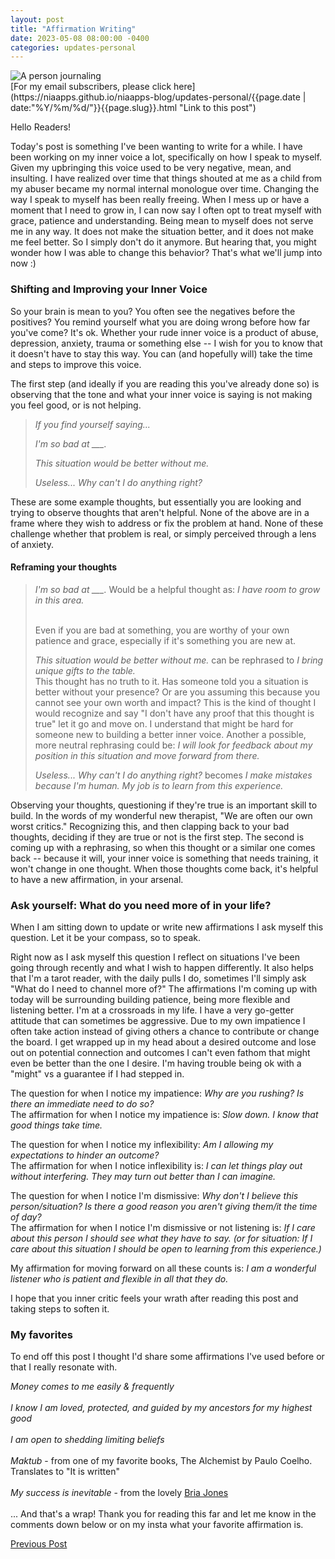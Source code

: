 ```yaml
---
layout: post
title: "Affirmation Writing"
date: 2023-05-08 08:00:00 -0400
categories: updates-personal 
---
```


<div class="thumbnail">
  <img id="" src="https://niaapps.github.io/images/journal.jpg" alt="A person journaling">
  </div>
<!-- HTML Meta Tags -->
<meta name="description" content="Learn to clapback at your inner critic.">

<!-- Facebook Meta Tags -->
<meta property="og:url" content="https://niaapps.github.io/niaapps-blog/updates-personal/2023/05/08/Affirmation-Writing.html">
<meta property="og:type" content="website">
<meta property="og:title" content="Affirmation Writing">
<meta property="og:description" content="Learn to clapback at your inner critic.">
<meta property="og:image" content="https://niaapps.github.io/images/journal.jpg">

<!-- Twitter Meta Tags -->
<meta name="twitter:card" content="summary_large_image">
<meta name="twitter:site" content="@niawillie" />
<meta property="twitter:url" content="https://niaapps.github.io/niaapps-blog/updates-personal/2023/05/08/Affirmation-Writing.html">
<meta name="twitter:title" content="Affirmation Writing">
<meta name="twitter:description" content="Learn to clapback at your inner critic.">
<meta name="twitter:image" content="https://niaapps.github.io/images/journal.jpg">

<div class="feed" markdown="1">
 [For my email subscribers, please click here](https://niaapps.github.io/niaapps-blog/updates-personal/{{page.date | date:"%Y/%m/%d/"}}{{page.slug}}.html "Link to this post")
</div>

Hello Readers!

Today's post is something I've been wanting to write for a while. I have been working on my inner voice a lot, specifically on how I speak to myself. Given my upbringing this voice used to be very negative, mean, and insulting. I have realized over time that things shouted at me as a child from my abuser became my normal internal monologue over time. Changing the way I speak to myself has been really freeing. When I mess up or have a moment that I need to grow in, I can now say I often opt to treat myself with grace, patience and understanding. Being mean to myself does not serve me in any way. It does not make the situation better, and it does not make me feel better. So I simply don't do it anymore. But hearing that, you might wonder how I was able to change this behavior? That's what we'll jump into now :)


### Shifting and Improving your Inner Voice
So your brain is mean to you? You often see the negatives before the positives? You remind yourself what you are doing wrong before how far you've come? It's ok. Whether your rude inner voice is a product of abuse, depression, anxiety, trauma or something else -- I wish for you to know that it doesn't have to stay this way. You can (and hopefully will) take the time and steps to improve this voice. 

The first step (and ideally if you are reading this you've already done so) is observing that the tone and what your inner voice is saying is not making you feel good, or is not helping.

<blockquote>
<p><em>If you find yourself saying...</em></p>
<div class = "tab">
<p><em>I'm so bad at ___.</em></p>

<p><em>This situation would be better without me.</em></p>

<p><em>Useless... Why can't I do anything right?</em></p>
</div>
</blockquote>

These are some example thoughts, but essentially you are looking and trying to observe thoughts that aren't helpful. None of the above are in a frame where they wish to address or fix the problem at hand. None of these challenge whether that problem is real, or simply perceived through a lens of anxiety. 

#### Reframing your thoughts

<blockquote>
<div class = "tab">
<p><em>I'm so bad at ___.</em> Would be a helpful thought as: <em>I have room to grow in this area.</em></p>
<br>
Even if you are bad at something, you are worthy of your own patience and grace, especially if it's something you are new at.
<br>
<p><em>This situation would be better without me.</em> can be rephrased to <em>I bring unique gifts to the table.</em>
<br>
This thought has no truth to it. Has someone told you a situation is better without your presence? Or are you assuming this because you cannot see your own worth and impact? This is the kind of thought I would recognize and say "I don't have any proof that this thought is true" let it go and move on. I understand that might be hard for someone new to building a better inner voice. Another a possible, more neutral rephrasing could be: <em>I will look for feedback about my position in this situation and move forward from there.</em> </p>

<p><em>Useless... Why can't I do anything right? </em> becomes <em>I make mistakes because I'm human. My job is to learn from this experience.</em></p>
</div>
</blockquote>

Observing your thoughts, questioning if they're true is an important skill to build. In the words of my wonderful new therapist, "We are often our own worst critics." Recognizing this, and then clapping back to your bad thoughts, deciding if they are true or not is the first step. The second is coming up with a rephrasing, so when this thought or a similar one comes back -- because it will, your inner voice is something that needs training, it won't change in one thought. When those thoughts come back, it's helpful to have a new affirmation, in your arsenal.

### Ask yourself: What do you need more of in your life?
When I am sitting down to update or write new affirmations I ask myself this question. Let it be your compass, so to speak.

Right now as I ask myself this question I reflect on situations I've been going through recently and what I wish to happen differently. It also helps that I'm a tarot reader, with the daily pulls I do, sometimes I'll simply ask "What do I need to channel more of?" The affirmations I'm coming up with today will be surrounding building patience, being more flexible and listening better. I'm at a crossroads in my life. I have a very go-getter attitude that can sometimes be aggressive. Due to my own impatience I often take action instead of giving others a chance to contribute or change the board. I get wrapped up in my head about a desired outcome and lose out on potential connection and outcomes I can't even fathom that might even be better than the one I desire. I'm having trouble being ok with a "might" vs a guarantee if I had stepped in. 

The question for when I notice my impatience: <em>Why are you rushing? Is there an immediate need to do so?</em><br>
The affirmation for when I notice my impatience is: <em>Slow down. I know that good things take time.</em><br>

The question for when I notice my inflexibility: <em>Am I allowing my expectations to hinder an outcome?</em><br>
The affirmation for when I notice inflexibility is: <em>I can let things play out without interfering. They may turn out better than I can imagine.</em><br>

The question for when I notice I'm dismissive: <em>Why don't I believe this person/situation? Is there a good reason you aren't giving them/it the time of day?</em><br>
The affirmation for when I notice I'm dismissive or not listening is: <em>If I care about this person I should see what they have to say. (or for situation: If I care about this situation I should be open to learning from this experience.)</em><br>

My affirmation for moving forward on all these counts is: <em>I am a wonderful listener who is patient and flexible in all that they do.</em><br>

I hope that you inner critic feels your wrath after reading this post and taking steps to soften it. 

### My favorites
To end off this post I thought I'd share some affirmations I've used before or that I really resonate with.

<em>Money comes to me easily & frequently</em>
<br>
<br>
<em>I know I am loved, protected, and guided by my ancestors for my highest good</em>
<br>
<br>
<em>I am open to shedding limiting beliefs</em>
<br>
<br>
<em>Maktub</em> - from one of my favorite books, The Alchemist by Paulo Coelho. Translates to "It is written"
<br>
<br>
<em>My success is inevitable</em> - from the lovely <a href="https://www.youtube.com/@BriaJones" target="_blank" title="Bria Jones on Youtube">Bria Jones</a>
<br>
<br>
... And that's a wrap! Thank you for reading this far and let me know in the comments down below or on my insta what your favorite affirmation is. 

<!-- Leaving off here - add prev button to privacy and next button on privacy to this in a comment. Add links to The Alchemist and Bria Jones -->

<!-- Buttons for Blog post update prev with last post regularly don't forget date and title-->
<div class="button-post">
   <a href="https://niaapps.github.io/niaapps-blog/updates-personal/2021/09/06/Grow-Where-Planted.html" class="post-button" id="button-nxt">Previous Post</a>
    <!-- <a href="https://niaapps.github.io/niaapps-blog/updates-coding/2023/05/12/Internet-Privacy.html" class="post-button" id="button-nxt">Next Post</a> -->
  </div>
